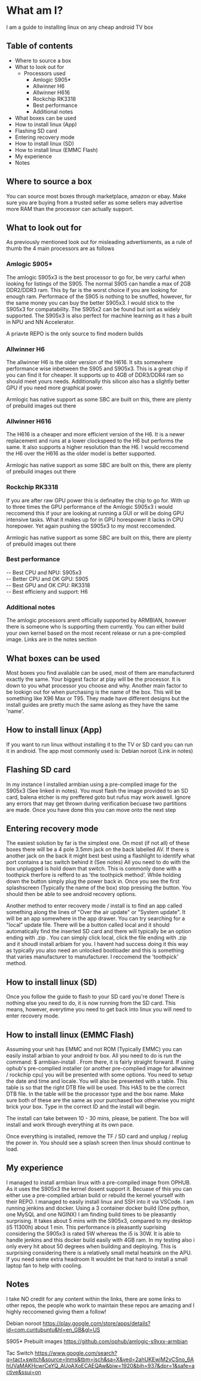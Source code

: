 # What am I?

I am a guide to installing linux on any cheap android TV box

## Table of contents
* Where to source a box
* What to look out for
  * Processors used
    * Amlogic S905*
    * Allwinner H6
    * Allwinner H616
    * Rockchip RK3318
    * Best performance
    * Additional notes
* What boxes can be used
* How to install linux (App)
* Flashing SD card
* Entering recovery mode
* How to install linux (SD)
* How to install linux (EMMC Flash)
* My experience
* Notes

## Where to source a box

You can source most boxes through marketplace, amazon or ebay. Make sure you are buying from a trusted seller as some sellers may advertise more RAM than the processor can actually support.

## What to look out for

As previously mentioned look out for misleading advertisments, as a rule of thumb the 4 main processors are as follows

### Amlogic S905*

The amlogic S905x3 is the best processor to go for, be very carful when looking for listings of the S905. The normal S905 can handle a max of 2GB DDR2/DDR3 ram. This by far is the worst choice if you are looking for enough ram. Performace of the S905 is nothing to be snuffed, however, for the same money you can buy the better S905x3. I would stick to the S905x3 for compatability. The S905x2 can be found but isnt as widely supported. The S905x3 is also perfect for machine learning as it has a built in NPU and NN Accelerator.

A priavte REPO is the only source to find modern builds

### Allwinner H6

The allwinner H6 is the older version of the H616. It sits somewhere performance wise inbetween the S905 and S905x3. This is a great chip if you can find it for cheaper. It supports up to 4GB of DDR3/DDR4 ram so should meet yours needs. Additionally this silicon also has a slightly better GPU if you need more graphical power.

Armlogic has native support as some SBC are built on this, there are plenty of prebuild images out there

### Allwinner H616

The H616 is a cheaper and more efficient version of the H6. It is a newer replacement and runs at a lower clockspeed to the H6 but performs the same. It also supports a higher resolution than the H6. I would reccomend the H6 over the H616 as the older model is better supported.

Armlogic has native support as some SBC are built on this, there are plenty of prebuild images out there

### Rockchip RK3318

If you are after raw GPU power this is definatley the chip to go for. With up to three times the GPU performance of the Amlogic S905x3 i would reccomend this if your are looking at running a GUI or will be doing GPU intensive tasks. What it makes up for in GPU horespower it lacks in CPU horepower. Yet again pushing the S905x3 to my most reccomended.

Armlogic has native support as some SBC are built on this, there are plenty of prebuild images out there

### Best performance

-- Best CPU and NPU:        S905x3 \
-- Better CPU and OK GPU:     S905 \
-- Best GPU and OK CPU:     RK3318 \
-- Best efficieny and support:  H6 

### Additional notes

The amlogic processors arent officially supported by ARMBIAN, however there is someone who Is supporting them currently. You can either build your own kernel based on the most recent release or run a pre-complied image. Links are in the notes section

## What boxes can be used

Most boxes you find avaliable can be used, most of them are manufacturerd exactly the same. Your biggest factor at play will be the processor. It is down to you what processor you choose and why. Another main factor to be lookign out for when purchasing is the name of the box. This will be something like X96 Max or T95. They made have different designs but the install guides are pretty much the same aslong as they have the same 'name'.

## How to install linux (App)

If you want to run linux without installing it to the TV or SD card you can run it in android. The app most commonly used is: Debian noroot (Link in notes)

## Flashing SD card

In my instance I installed armbian using a pre-complied image for the S905x3 (See linked in notes). You must flash the image provided to an SD card, balena etcher is my preffered goto but rufus may work aswell. Ignore any errors that may get thrown during verification becuase two partitions are made. Once you have done this you can move onto the next step

## Entering recovery mode

The easiest solution by far is the simplest one. On most (if not all) of these boxes there will be a 4 pole 3.5mm jack on the back labelled AV. If there is another jack on the back it might best best using a flashlight to identify what port contains a tac switch behind it (See notes) All you need to do with the box unplugged is hold down that switch. This is commonly done with a toothpick therfore is refferd to as 'the toothpick method'. While holding down the button simply plug the power back in. Once you see the first splashscreen (Typically the name of the box) stop pressing the button. You should then be able to see android recovery options.

Another method to enter recovery mode / install is to find an app called something along the lines of "Over the air update" or "System update". It will be an app somewhere in the app drawer. You can try searching for a "local" update file. There will be a button called local and it should automatically find the inserted SD card and there will typically be an option ending with .zip . You can simply click local, click the file ending with .zip and it shoudl install arbiam for you. I havent had success doing it this way as typically you also need an unlocked bootloader and this is something that varies manufacturer to manufacturer. I reccomend the 'toothpick' method.

## How to install linux (SD)

Once you follow the guide to flash to your SD card you're done! There is nothing else you need to do, it is now running from the SD card. This means, however, everytime you need to get back into linux you will need to enter recovery mode.

##  How to install linux (EMMC Flash)

Assuming your unit has EMMC and not ROM (Typically EMMC) you can easily install arbian to your android tv box. All you need to do is run the command: $ armbian-install . From there, it is fairly straight forward. If using ophub's pre-complied installer (or another pre-complied image for allwinner / rockchip cpu) you will be presented with some options. You need to setup the date and time and locale. You will also be presented with a table. This table is so that the right DTB file will be used. This HAS to be the correct DTB file. In the table will be the processor type and the box name. Make sure both of these are the same as your purchased box otherwise you might brick your box. Type in the correct ID and the install will begin. 

The install can take between 10 - 30 mins, please, be patient. The box will install and work through everything at its own pace.

Once everything is installed, remove the TF / SD card and unplug / replug the power in. You should see a splash screen then linux should continue to load.

## My experience

I managed to install armbian linux with a pre-compiled image from OPHUB. As it uses the S905x3 the kernel dosent support it. Becuase of this you can either use a pre-complied arbian build or rebuild the kernel yourself with their REPO. I managed to easily install linux and SSH into it via VSCode. I am running jenkins and docker. Using a 3 container docker build (One python, one MySQL and one NGINX) I am finding build times to be pleasantly surprising. It takes about 5 mins with the S905x3, compared to my desktop (i5 11300h) about 1 min. This performance is pleasantly suprising considering the S905x3 is rated 5W whereas the i5 is 30W. It is able to handle jenkins and this docker build easily with 4GB ram. In my testing also i only every hit about 50 degrees when building and deploying. This is surprising considering there is a relatively small metal heatsink on the APU. If you need some extra headroom It wouldnt be that hard to install a small laptop fan to help with cooling.

## Notes

I take NO credit for any content within the links, there are some links to other repos, the people who work to maintain these repos are amazing and I highly reccomened giving them a follow!

Debian noroot https://play.google.com/store/apps/details?id=com.cuntubuntu&hl=en_GB&gl=US

S905* Prebuilt images https://github.com/ophub/amlogic-s9xxx-armbian

Tac Switch https://www.google.com/search?q=tact+switch&source=lnms&tbm=isch&sa=X&ved=2ahUKEwjM2vCSno_6AhUVaMAKHcwrCeYQ_AUoAXoECAEQAw&biw=1920&bih=937&dpr=1&safe=active&ssui=on
